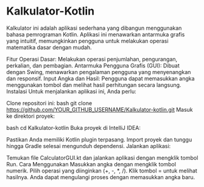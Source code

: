 # Kalkulator-Kotlin

Kalkulator ini adalah aplikasi sederhana yang dibangun menggunakan bahasa pemrograman Kotlin. Aplikasi ini menawarkan antarmuka grafis yang intuitif, memungkinkan pengguna untuk melakukan operasi matematika dasar dengan mudah.

Fitur
Operasi Dasar: Melakukan operasi penjumlahan, pengurangan, perkalian, dan pembagian.
Antarmuka Pengguna Grafis (GUI): Dibuat dengan Swing, menawarkan pengalaman pengguna yang menyenangkan dan responsif.
Input Angka dan Hasil: Pengguna dapat memasukkan angka menggunakan tombol dan melihat hasil perhitungan secara langsung.
Instalasi
Untuk menjalankan aplikasi ini, Anda perlu:

Clone repositori ini:
bash
git clone https://github.com/YOUR_GITHUB_USERNAME/Kalkulator-kotlin.git
Masuk ke direktori proyek:

bash
cd Kalkulator-kotlin
Buka proyek di IntelliJ IDEA:

Pastikan Anda memiliki Kotlin plugin terpasang.
Import proyek dan tunggu hingga Gradle selesai mengunduh dependensi.
Jalankan aplikasi:

Temukan file CalculatorGUI.kt dan jalankan aplikasi dengan mengklik tombol Run.
Cara Menggunakan
Masukkan angka dengan mengklik tombol numerik.
Pilih operasi yang diinginkan (+, -, \*, /).
Klik tombol = untuk melihat hasilnya.
Anda dapat mengulangi proses dengan memasukkan angka baru.
